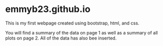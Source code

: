 # emmyb23.github.io

This is my first webpage created using bootstrap, html, and css.  

You will find a summary of the data on page 1 as well as a summary of all plots on page 2.  All of the data has also bee inserted.
